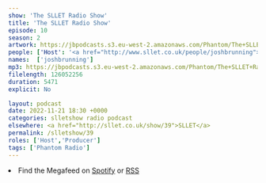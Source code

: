 ```yaml
---
show: 'The SLLET Radio Show'
title: 'The SLLET Radio Show'
episode: 10
season: 2
artwork: https://jbpodcasts.s3.eu-west-2.amazonaws.com/Phantom/The+SLLET+Radio+Show/2021-09-27+-+SLLET+radio+square.png
people: ['Host': '<a href="http://www.sllet.co.uk/people/joshbrunning">Josh Brunning</a>']
names:  ['joshbrunning']
mp3: https://jbpodcasts.s3.eu-west-2.amazonaws.com/Phantom/The+SLLET+Radio+Show/2022-11-21+-+39.mp3
filelength: 126052256
duration: 5471
explicit: No

layout: podcast
date: 2022-11-21 18:30 +0000
categories: slletshow radio podcast
elsewhere: <a href="http://sllet.co.uk/show/39">SLLET</a>
permalink: /slletshow/39
roles: ['Host','Producer']
tags: ['Phantom Radio']
---
```


<li>Find the Megafeed on <a href="https://open.spotify.com/show/1WGc6YCF3UfAL7E62gHLAS?si=eff5901deb8d498e">Spotify</a> or <a href="https://anchor.fm/s/849e58ac/podcast/rss">RSS</a></li>
